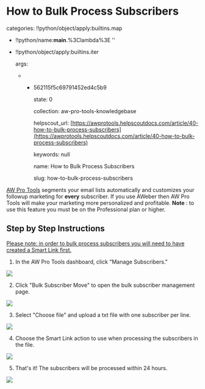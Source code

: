 # How to Bulk Process Subscribers

categories: !!python/object/apply:builtins.map

* !!python/name:**main**.%3Clambda%3E ''
* !!python/object/apply:builtins.iter

  args:

  * * 562115f5c69791452ed4c5b9

      state: 0

      collection: aw-pro-tools-knowledgebase

      helpscout\_url: [https://awprotools.helpscoutdocs.com/article/40-how-to-bulk-process-subscribers](https://awprotools.helpscoutdocs.com/article/40-how-to-bulk-process-subscribers)

      keywords: null

      name: How to Bulk Process Subscribers

      slug: how-to-bulk-process-subscribers

[AW Pro Tools](https://awprotools.com/) segments your email lists automatically and customizes your followup marketing for **every** subscriber. If you use AWeber then AW Pro Tools will make your marketing more personalized and profitable. **Note** : to use this feature you must be on the Professional plan or higher.

## Step by Step Instructions

[Please note: in order to bulk process subscribers you will need to have created a Smart Link first.](http://awprotools.helpscoutdocs.com/article/33-how-to-delay-moving-or-%20copying-a-subscriber)

1. In the AW Pro Tools dashboard, click "Manage Subscribers."

![](https://d33v4339jhl8k0.cloudfront.net/docs/assets/53974d6ce4b0c76107b109d1/images/552f1432e4b0ac24a832b2a8/file-9hnkKjNyd9.png)

2. Click "Bulk Subscriber Move" to open the bulk subscriber management page.

![](https://d33v4339jhl8k0.cloudfront.net/docs/assets/53974d6ce4b0c76107b109d1/images/552f143ce4b0ac24a832b2a9/file-%20gBDFxMNzUD.png)

3. Select "Choose file" and upload a txt file with one subscriber per line.

![](https://d33v4339jhl8k0.cloudfront.net/docs/assets/53974d6ce4b0c76107b109d1/images/552f1445e4b0ac24a832b2ab/file-%20HoDZvDhofi.png)

4. Choose the Smart Link action to use when processing the subscribers in the file.

![](https://d33v4339jhl8k0.cloudfront.net/docs/assets/53974d6ce4b0c76107b109d1/images/552f1452e4b0ac24a832b2ac/file-%20ZDwitXdB6y.png)

5. That's it! The subscribers will be processed within 24 hours.

![](https://d33v4339jhl8k0.cloudfront.net/docs/assets/53974d6ce4b0c76107b109d1/images/552f145ae4b0ac24a832b2ad/file-%20VeCArooQjI.png)

